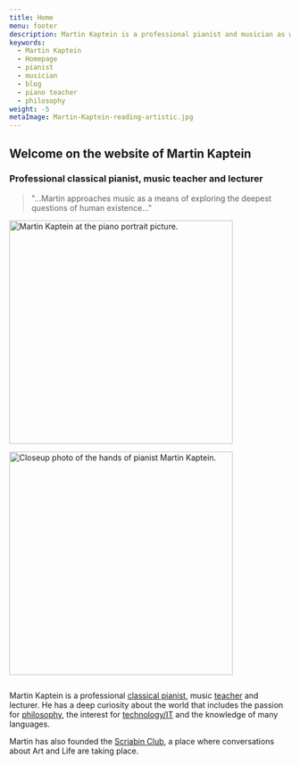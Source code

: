 ```yaml
---
title: Home
menu: footer
description: Martin Kaptein is a professional pianist and musician as well as the founder of Scriabin Club. Moreover, Martin is a professional piano teacher and educator. Martin is very good with technology and speaks a lot of languages.
keywords:
  - Martin Kaptein
  - Homepage
  - pianist
  - musician
  - blog
  - piano teacher
  - philosophy
weight: -5
metaImage: Martin-Kaptein-reading-artistic.jpg
---
```


## Welcome on the website of Martin Kaptein

### Professional classical pianist, music teacher and lecturer

> "...Martin approaches music as a means of exploring the deepest questions of human existence..."

<img style="display:inline-block; margin-right: 1em; margin-bottom: 1em;" alt="Martin Kaptein at the piano portrait picture." src="/images/Martin-Kaptein-at-piano-sq.jpg" width="400" height="400"/>
<img style="display:inline-block; margin-bottom: 1em;" alt="Closeup photo of the hands of pianist Martin Kaptein." src="/images/hands-pianist-closeup-sq.jpg" width="400" height="400" />

Martin Kaptein is a professional [classical pianist](/piano/), music [teacher](/teacher/) and lecturer.
He has a deep curiosity about the world that includes the passion for [philosophy](/books/), the interest for [technology/IT](/tech/) and the knowledge of many languages.

Martin has also founded the [Scriabin Club](https://scriabinclub.com/), a place where conversations about Art and Life are taking place.
